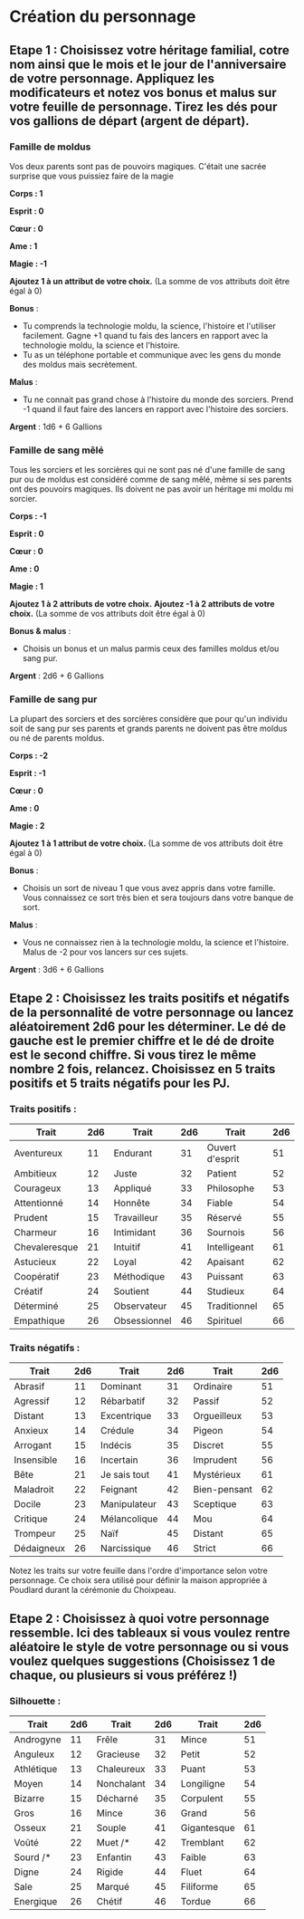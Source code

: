 # Création du personnage

## Etape 1 : Choisissez votre héritage familial, cotre nom ainsi que le mois et le jour de l'anniversaire de votre personnage. Appliquez les modificateurs et notez vos bonus et malus sur votre feuille de personnage. Tirez les dés pour vos gallions de départ (argent de départ).

### Famille de moldus

Vos deux parents sont pas de pouvoirs magiques. C'était une sacrée surprise que vous puissiez faire de la magie

**Corps : 1**

**Esprit : 0**

**Cœur : 0**

**Ame : 1**

**Magie : -1**

**Ajoutez 1 à un attribut de votre choix.**
(La somme de vos attributs doit être égal à 0)

**Bonus** : 
<ul>
    <li>Tu comprends la technologie moldu, la science, l'histoire et l'utiliser facilement.  Gagne +1  quand tu fais des lancers en rapport avec la technologie moldu, la science et l'histoire.</li>
    <li>Tu as un téléphone portable et communique avec les gens du monde des moldus mais secrètement.</li>
</ul>

**Malus** :
<ul>
    <li>Tu ne connait pas grand chose à l'histoire du monde des sorciers. Prend -1 quand il faut faire des lancers en rapport avec l'histoire des sorciers.</li>
</ul>

**Argent** :
1d6 + 6 Gallions

### Famille de sang mêlé

Tous les sorciers et les sorcières qui ne sont pas né d'une famille de sang pur ou de moldus est considéré comme de sang mêlé, même si ses parents ont des pouvoirs magiques. Ils doivent ne pas avoir un héritage mi moldu mi sorcier.

**Corps : -1**

**Esprit : 0**

**Cœur : 0**

**Ame : 0**

**Magie : 1**

**Ajoutez 1 à 2 attributs de votre choix.**
**Ajoutez -1 à 2 attributs de votre choix.**
(La somme de vos attributs doit être égal à 0)

**Bonus & malus** :
<ul>
    <li>Choisis un bonus et un malus parmis ceux des familles moldus et/ou sang pur.</li>
</ul>

**Argent** :
2d6 + 6 Gallions

### Famille de sang pur

La plupart des sorciers et des sorcières considère que pour qu'un individu soit de sang pur ses parents et grands parents ne doivent pas être moldus ou né de parents moldus.

**Corps : -2**

**Esprit : -1**

**Cœur : 0**

**Ame : 0**

**Magie : 2**

**Ajoutez 1 à 1 attribut de votre choix.**
(La somme de vos attributs doit être égal à 0)

**Bonus** :
<ul>
    <li>Choisis un sort de niveau 1 que vous avez appris dans votre famille. Vous connaissez ce sort très bien et sera toujours dans votre banque de sort.</li>
</ul>

**Malus** :
<ul>
    <li>Vous ne connaissez rien à la technologie moldu, la science et l'histoire. Malus de -2 pour vos lancers sur ces sujets.</li>
</ul>

**Argent** :
3d6 + 6 Gallions

## Etape 2 : Choisissez les traits positifs et négatifs de la personnalité de votre personnage ou lancez aléatoirement 2d6 pour les déterminer. Le dé de gauche est le premier chiffre et le dé de droite est le second chiffre. Si vous tirez le même nombre 2 fois, relancez. Choisissez en 5 traits positifs et 5 traits négatifs pour les PJ.

### Traits positifs :

| Trait | 2d6 | Trait | 2d6 | Trait | 2d6 |
|-------|-----|-------|-----|-------|-----|
| Aventureux | 11 | Endurant | 31 | Ouvert d'esprit | 51 |
| Ambitieux | 12 | Juste | 32 | Patient | 52 |
| Courageux | 13 | Appliqué | 33 | Philosophe | 53 |
| Attentionné | 14 | Honnête | 34 | Fiable | 54 |
| Prudent | 15 | Travailleur | 35 | Réservé | 55 |
| Charmeur | 16 | Intimidant | 36 | Sournois | 56 |
| Chevaleresque | 21 | Intuitif | 41 | Intelligeant | 61 |
| Astucieux | 22 | Loyal | 42 | Apaisant | 62 |
| Coopératif | 23 | Méthodique | 43 | Puissant | 63 |
| Créatif | 24 | Soutient | 44 | Studieux | 64 |
| Déterminé | 25 | Observateur | 45 | Traditionnel | 65 |
| Empathique | 26 | Obsessionnel | 46 | Spirituel | 66 |

### Traits négatifs :

| Trait | 2d6 | Trait | 2d6 | Trait | 2d6 |
|-------|-----|-------|-----|-------|-----|
| Abrasif | 11 | Dominant | 31 | Ordinaire | 51 |
| Agressif | 12 | Rébarbatif | 32 | Passif | 52 |
| Distant | 13 | Excentrique | 33 | Orgueilleux | 53 |
| Anxieux | 14 | Crédule | 34 | Pigeon | 54 |
| Arrogant | 15 | Indécis | 35 | Discret | 55 |
| Insensible | 16 | Incertain | 36 | Imprudent | 56 |
| Bête | 21 | Je sais tout | 41 | Mystérieux | 61 |
| Maladroit | 22 | Feignant | 42 | Bien-pensant | 62 |
| Docile | 23 | Manipulateur | 43 | Sceptique | 63 |
| Critique | 24 | Mélancolique | 44 | Mou | 64 |
| Trompeur | 25 | Naïf | 45 | Distant | 65 |
| Dédaigneux | 26 | Narcissique | 46 | Strict | 66 |

Notez les traits sur votre feuille dans l'ordre d'importance selon votre personnage. Ce choix sera utilisé pour définir la maison appropriée à Poudlard durant la cérémonie du Choixpeau.

## Etape 2 : Choisissez à quoi votre personnage ressemble. Ici des tableaux  si vous voulez rentre aléatoire le style de votre personnage ou si vous voulez quelques suggestions (Choisissez 1 de chaque, ou plusieurs si vous préférez !)

### Silhouette :

| Trait | 2d6 | Trait | 2d6 | Trait | 2d6 |
|-------|-----|-------|-----|-------|-----|
| Androgyne | 11 | Frêle | 31 | Mince | 51 |
| Anguleux | 12 | Gracieuse | 32 | Petit | 52 |
| Athlétique | 13 | Chaleureux | 33 | Puant | 53 |
| Moyen | 14 | Nonchalant | 34 | Longiligne | 54 |
| Bizarre | 15 | Décharné | 35 | Corpulent | 55 |
| Gros | 16 | Mince | 36 | Grand | 56 |
| Osseux | 21 | Souple | 41 | Gigantesque | 61 |
| Voûté | 22 | Muet /* | 42 | Tremblant | 62 |
| Sourd /* | 23 | Enfantin | 43 | Faible | 63 |
| Digne | 24 | Rigide | 44 | Fluet | 64 |
| Sale | 25 | Marqué | 45 | Filiforme | 65 |
| Energique | 26 | Chétif | 46 | Tordue | 66 |